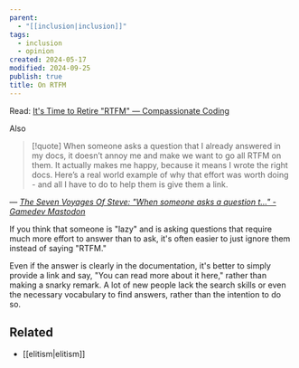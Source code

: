```yaml
---
parent:
  - "[[inclusion|inclusion]]"
tags:
  - inclusion
  - opinion
created: 2024-05-17
modified: 2024-09-25
publish: true
title: On RTFM
---
```

Read: [It's Time to Retire "RTFM" — Compassionate Coding](https://compassionatecoding.com/blog/2019/4/17/its-time-to-retire-rtfm)

Also
> [!quote] 
> When someone asks a question that I already answered in my docs, it doesn’t annoy me and make we want to go all RTFM on them. It actually makes me happy, because it means I wrote the right docs. Here’s a real world example of why that effort was worth doing - and all I have to do to help them is give them a link.
>
— <cite>[The Seven Voyages Of Steve: "When someone asks a question t…" - Gamedev Mastodon](https://mastodon.gamedev.place/@sinbad/112383794219151739)</cite>

If you think that someone is "lazy" and is asking questions that require much more effort to answer than to ask, it's often easier to just ignore them instead of saying "RTFM."

Even if the answer is clearly in the documentation, it's better to simply provide a link and say, "You can read more about it here," rather than making a snarky remark. A lot of new people lack the search skills or even the necessary vocabulary to find answers, rather than the intention to do so.

## Related
- [[elitism|elitism]]